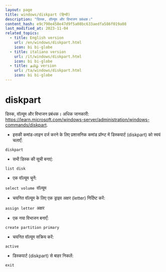```yaml
---
layout: page
title: windows/diskpart (हिन्दी)
description: "डिस्क, वॉल्यूम और विभाजन प्रबंधक।"
content_hash: e9c790e458e47d9f5a08bc633aedfa586f019a08
last_modified_at: 2023-11-04
related_topics:
  - title: English version
    url: /en/windows/diskpart.html
    icon: bi bi-globe
  - title: italiano version
    url: /it/windows/diskpart.html
    icon: bi bi-globe
  - title: தமிழ் version
    url: /ta/windows/diskpart.html
    icon: bi bi-globe
---
```

# diskpart

डिस्क, वॉल्यूम और विभाजन प्रबंधक।
अधिक जानकारी: <https://learn.microsoft.com/windows-server/administration/windows-commands/diskpart>.

- इसकी कमांड-लाइन दर्ज करने के लिए प्रशासनिक कमांड प्रॉम्प्ट में डिस्कपार्ट (diskpart) को स्वयं चलाएँ:

`diskpart`

- सभी डिस्क की सूची बनाएं:

`list disk`

- एक वॉल्यूम चुनें:

`select volume `<span class="tldr-var badge badge-pill bg-dark-lm bg-white-dm text-white-lm text-dark-dm font-weight-bold">वॉल्यूम</span>

- चयनित वॉल्यूम के लिए एक ड्राइव अक्षर (letter) निर्दिष्ट करें:

`assign letter `<span class="tldr-var badge badge-pill bg-dark-lm bg-white-dm text-white-lm text-dark-dm font-weight-bold">अक्षर</span>

- एक नया विभाजन बनाएँ:

`create partition primary`

- चयनित वॉल्यूम सक्रिय करें:

`active`

- डिस्कपार्ट (diskpart) से बाहर निकलें:

`exit`
